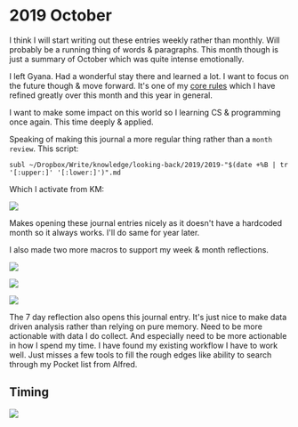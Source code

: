 # 2019 October

I think I will start writing out these entries weekly rather than monthly. Will probably be a running thing of words & paragraphs. This month though is just a summary of October which was quite intense emotionally.

I left Gyana. Had a wonderful stay there and learned a lot. I want to focus on the future though & move forward. It's one of my [core rules](../../focusing/rules.md) which I have refined greatly over this month and this year in general.

I want to make some impact on this world so I learning CS & programming once again. This time deeply & applied.

Speaking of making this journal a more regular thing rather than a `month review`. This script:

`subl ~/Dropbox/Write/knowledge/looking-back/2019/2019-"$(date +%B | tr '[:upper:]' '[:lower:]')".md`

Which I activate from KM:

![](https://i.imgur.com/OxgTGE8.png)

Makes opening these journal entries nicely as it doesn't have a hardcoded month so it always works. I'll do same for year later.

I also made two more macros to support my week & month reflections.

![](https://i.imgur.com/M9wtkv6.png)

![](https://i.imgur.com/Lc9SIxI.png)

![](https://i.imgur.com/HrOpVdo.png)

The 7 day reflection also opens this journal entry. It's just nice to make data driven analysis rather than relying on pure memory. Need to be more actionable with data I do collect. And especially need to be more actionable in how I spend my time. I have found my existing workflow I have to work well. Just misses a few tools to fill the rough edges like ability to search through my Pocket list from Alfred.

## Timing

![](https://i.imgur.com/JUFhlaD.png)
